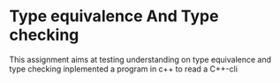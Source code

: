 # Type equivalence And Type checking

This assignment aims at testing understanding on type equivalence and type checking
inplemented a program in c++ to read a C++-cli
